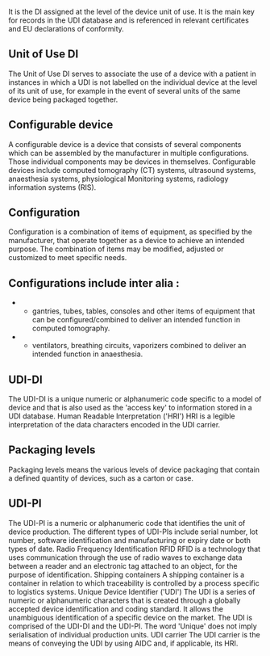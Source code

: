It  is  the  DI  assigned  at  the  level  of  the  device  unit of  use.  It  is  the  main  key  for  records  in  the  UDI  database  and  is  referenced  in  relevant  certificates  and  EU declarations of conformity.
## Unit of Use DI
The  Unit  of  Use  DI  serves  to  associate  the  use  of  a  device  with  a  patient  in  instances  in  which  a  UDI  is  not labelled  on  the  individual  device  at  the  level  of  its  unit  of  use,  for  example  in  the  event  of  several  units  of  the same device being packaged together.
## Configurable device
A  configurable device is a device that consists of  several  components  which  can  be  assembled  by  the manufacturer in multiple configurations. Those individual components may be devices in themselves.
Configurable  devices  include  computed  tomography  (CT)  systems,  ultrasound  systems,  anaesthesia  systems, physiological Monitoring systems, radiology information systems (RIS).
## Configuration
Configuration is a combination of items of equipment, as specified by the manufacturer, that operate together as a  device  to  achieve  an  intended  purpose.  The  combination  of  items  may  be  modified,  adjusted  or  customized  to meet specific needs.
## Configurations include inter alia :
- -  gantries,  tubes,  tables,  consoles  and  other  items  of  equipment  that  can  be  configured/combined  to deliver  an intended function in computed tomography.
- -  ventilators, breathing circuits, vaporizers combined to deliver an intended function in anaesthesia.
## UDI-DI
The UDI-DI is a unique numeric or alphanumeric code specific to a model of device and that is also used as the 'access key' to information stored in a UDI database.
Human Readable Interpretation ('HRI')
HRI is a legible interpretation of  the data characters encoded in the UDI carrier.
## Packaging levels
Packaging levels  means  the  various  levels  of  device  packaging  that  contain  a  defined  quantity of  devices,  such  as a carton or case.
## UDI-PI
The UDI-PI is a numeric or alphanumeric code that identifies the unit of device production.
The  different  types  of  UDI-PIs  include  serial  number,  lot  number,  software  identification  and  manufacturing  or expiry date or both types of date.
Radio Frequency Identification RFID
RFID  is  a  technology  that  uses  communication  through  the  use  of  radio  waves  to  exchange  data  between a reader and an electronic tag attached to an object, for  the purpose of identification.
Shipping containers
A shipping container is a container in relation to which traceability is controlled by a process specific to logistics systems.
Unique Device Identifier ('UDI')
The  UDI  is  a  series  of  numeric  or  alphanumeric  characters  that  is  created  through  a  globally  accepted  device identification  and  coding  standard.  It  allows  the  unambiguous  identification  of  a  specific  device  on  the  market. The UDI is comprised of the UDI-DI and the UDI-PI.
The word 'Unique' does not imply serialisation of individual production units.
UDI carrier
The UDI carrier is the means of conveying the UDI by using AIDC and, if applicable, its HRI.
